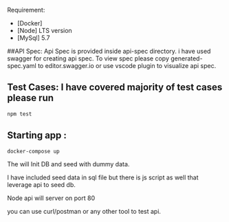 
Requirement:
* [Docker]
* [Node] LTS version
* [MySql] 5.7

##API Spec:  Api Spec is provided inside api-spec directory. i have used swagger for creating api spec. To view spec please copy generated-spec.yaml to editor.swagger.io or use vscode plugin to visualize api spec.



## Test Cases: I have covered majority of test cases please run 

```sh
npm test
```

## Starting app :

```sh
docker-compose up
```

The will Init DB and seed with dummy data. 

I have included seed data in sql file but there is js script as well that leverage api to seed db.

Node api will server on port 80

you can use curl/postman or any other tool to test api.  
